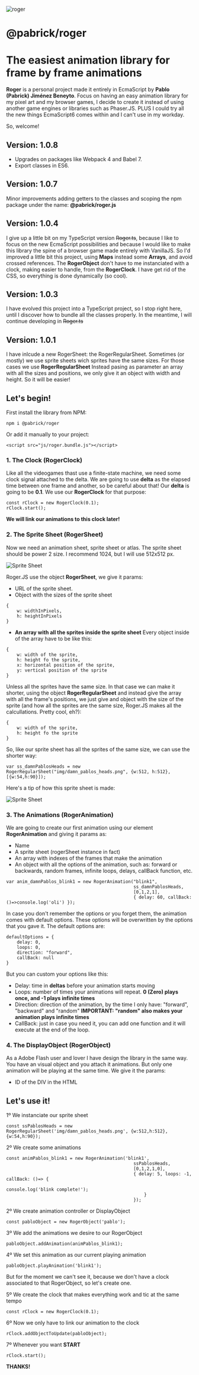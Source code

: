 ![roger](./logo.png)

# @pabrick/roger
# The easiest animation library for frame by frame animations

**Roger** is a personal project made it entirely in EcmaScript by **Pablo (Pabrick) Jiménez Beneyto**.
Focus on having an easy animation library for my pixel art and my browser games,
I decide to create it instead of using another game engines or libraries such as Phaser.JS.
PLUS I could try all the new things EcmaScript6 comes within and I can't use in my workday.

So, welcome!

## Version: 1.0.8
- Upgrades on packages like Webpack 4 and Babel 7.
- Export classes in ES6.

## Version: 1.0.7
Minor improvements adding getters to the classes and scoping the npm package under the name: **@pabrick/roger.js**

## Version: 1.0.4
I give up a little bit on my TypeScript version ~~Roger.ts~~, because I like to focus on the new EcmaScript possibilities and because I would like to make this library the spine of a browser game made entirely with VanillaJS.
So I'd improved a little bit this project, using **Maps** instead some **Arrays**, and avoid crossed references.
The **RogerObject** don't have to me instanciated with a clock, making easier to handle, from the **RogerClock**.
I have get rid of the CSS, so everything is done dynamically (so cool).

## Version: 1.0.3
I have evolved this project into a TypeScript project, so I stop right here, until I discover how to bundle all the classes properly.
In the meantime, I will continue developing in ~~Roger.ts~~

## Version: 1.0.1
I have inlcude a new RogerSheet: the RogerRegularSheet.
Sometimes (or mostly) we use sprite sheets wich sprites have the same sizes. For those cases we use **RogerRegularSheet**
Instead pasing as parameter an array with all the sizes and positions, we only give it an object with width and height.
So it will be easier!


## Let's begin!

First install the library from NPM:
```
npm i @pabrick/roger
```

Or add it manually to your project:
```
<script src="js/roger.bundle.js"></script>
```

### 1. The Clock (RogerClock)

Like all the videogames thast use a finite-state machine, we need some clock signal attached to the delta.
We are going to use **delta** as the elapsed time between one frame and another, so be careful about that!
Our **delta** is going to be **0.1**.
We use our **RogerClock** for that purpose:
```
const rClock = new RogerClock(0.1);
rClock.start();
```
**We will link our animations to this clock later!**

### 2. The Sprite Sheet (RogerSheet)

Now we need an animation sheet, sprite sheet or atlas.
The sprite sheet should be power 2 size. I recommend 1024, but I will use 512x512 px.

![Sprite Sheet](./dev/img/damn_pablos_heads.png)

Roger.JS use the object **RogerSheet**, we give it params:
- URL of the sprite sheet.
- Object with the sizes of the sprite sheet
```
{
    w: widthInPixels, 
    h: heightInPixels
}
```
- **An array with all the sprites inside the sprite sheet** 
Every object inside of the array have to be like this:
```
{
    w: width of the sprite,
    h: height fo the sprite,
    x: horizontal position of the sprite,
    y: vertical position of the sprite
}
```
Unless all the sprites have the same size. In that case we can make it shorter,
using the object **RogerRegularSheet** and instead give the array with all the frame's positions,
we just give and object with the size of the sprite (and how all the sprites are the same size, Roger.JS makes all the calcullations. Pretty cool, eh?):
```
{
    w: width of the sprite,
    h: height fo the sprite
}
```

So, like our sprite sheet has all the sprites of the same size, we can use the shorter way:
```
var ss_damnPablosHeads = new RogerRegularSheet("img/damn_pablos_heads.png", {w:512, h:512}, [{w:54,h:90}]);
```
Here's a tip of how this sprite sheet is made:

![Sprite Sheet](./dev/img/damn_pablos_heads_template.png)

### 3. The Animations (RogerAnimation)

We are going to create our first animation using our element **RogerAnimation** and giving it params as:
- Name
- A sprite sheet (rogerSheet instance in fact)
- An array with indexes of the frames that make the animation
- An object with all the options of the animation, such as: forward or backwards, random frames, infinite loops, delays, callBack function, etc.
```
var anim_damnPablos_blink1 = new RogerAnimation("blink1",
                                                ss_damnPablosHeads,
                                                [0,1,2,1],
                                                { delay: 60, callBack: ()=>console.log('oli') });
```

In case you don't remember the options or you forget them, the animation comes with default options. These options will be overwritten by the options that you gave it.
The default options are:
```
defaultOptions = {
    delay: 0,
    loops: 0,
    direction: "forward",
    callBack: null
}
```

But you can custom your options like this:
- Delay: time in **deltas** before your animation starts moving
- Loops: number of times your animations will repeat. **0 (Zero) plays once, and -1 plays infinite times**
- Direction: direction of the animation, by the time I only have: "forward", "backward" and "random" **IMPORTANT: "random" also makes your animation plays infinite times**
- CallBack: just in case you need it, you can add one function and it will execute at the end of the loop.

### 4. The DisplayObject (RogerObject)

As a Adobe Flash user and lover I have design the library in the same way. You have an visual object and you attach it animations. But only one animation will be playing at the same time.
We give it the params:
- ID of the DIV in the HTML


## Let's use it! ##

1º We instanciate our sprite sheet
```
const ssPablosHeads = new RogerRegularSheet('img/damn_pablos_heads.png', {w:512,h:512}, {w:54,h:90});
```

2º We create some animations
```
const animPablos_blink1 = new RogerAnimation('blink1',
                                                ssPablosHeads,
                                                [0,1,2,1,0],
                                                { delay: 5, loops: -1, callBack: ()=> {
                                                        console.log('blink complete!');
                                                    }
                                                });
```

2º We create animation controller or DisplayObject
```
const pabloObject = new RogerObject('pablo');
```

3º We add the animations we desire to our RogerObject
```
pabloObject.addAnimation(animPablos_blink1);
```

4º We set this animation as our current playing animation
```
pabloObject.playAnimation('blink1');
```
But for the moment we can't see it, because we don't have a clock associated to that RogerObject,
so let's create one.

5º We create the clock that makes everything work and tic at the same tempo
```
const rClock = new RogerClock(0.1);
```

6º Now we only have to link our animation to the clock
```
rClock.addObjectToUpdate(pabloObject);
```

7º Whenever you want **START**
```
rClock.start();
```

**THANKS!**
